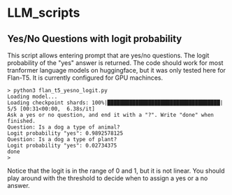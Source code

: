 # LLM_scripts

## Yes/No Questions with logit probability
This script allows entering prompt that are yes/no questions. The logit probability of the "yes" answer is returned.
The code should work for most tranformer language models on huggingface, but it was only tested here for Flan-T5.
It is currently configured for GPU machinces.
```
> python3 flan_t5_yesno_logit.py
Loading model...
Loading checkpoint shards: 100%|████████████████████████████████████| 5/5 [00:31<00:00,  6.38s/it]
Ask a yes or no question, and end it with a "?". Write "done" when finished.
Question: Is a dog a type of animal?
Logit probability "yes": 0.9892578125
Question: Is a dog a type of plant?
Logit probability "yes": 0.02734375
done
>
```
Notice that the logit is in the range of 0 and 1, but it is not linear. You should play around with the threshold to decide when to assign a yes or a no answer.

